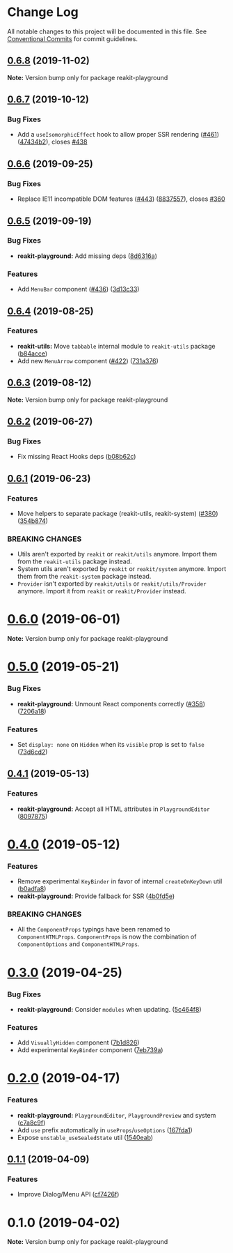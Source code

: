 # Change Log

All notable changes to this project will be documented in this file.
See [Conventional Commits](https://conventionalcommits.org) for commit guidelines.

## [0.6.8](https://github.com/reakit/reakit/tree/master/packages/reakit-playground/compare/reakit-playground@0.6.7...reakit-playground@0.6.8) (2019-11-02)

**Note:** Version bump only for package reakit-playground





## [0.6.7](https://github.com/reakit/reakit/tree/master/packages/reakit-playground/compare/reakit-playground@0.6.6...reakit-playground@0.6.7) (2019-10-12)


### Bug Fixes

* Add a `useIsomorphicEffect` hook to allow proper SSR rendering ([#461](https://github.com/reakit/reakit/tree/master/packages/reakit-playground/issues/461)) ([47434b2](https://github.com/reakit/reakit/tree/master/packages/reakit-playground/commit/47434b2)), closes [#438](https://github.com/reakit/reakit/tree/master/packages/reakit-playground/issues/438)





## [0.6.6](https://github.com/reakit/reakit/tree/master/packages/reakit-playground/compare/reakit-playground@0.6.5...reakit-playground@0.6.6) (2019-09-25)


### Bug Fixes

* Replace IE11 incompatible DOM features ([#443](https://github.com/reakit/reakit/tree/master/packages/reakit-playground/issues/443)) ([8837557](https://github.com/reakit/reakit/tree/master/packages/reakit-playground/commit/8837557)), closes [#360](https://github.com/reakit/reakit/tree/master/packages/reakit-playground/issues/360)





## [0.6.5](https://github.com/reakit/reakit/tree/master/packages/reakit-playground/compare/reakit-playground@0.6.4...reakit-playground@0.6.5) (2019-09-19)


### Bug Fixes

* **reakit-playground:** Add missing deps ([8d6316a](https://github.com/reakit/reakit/tree/master/packages/reakit-playground/commit/8d6316a))


### Features

* Add `MenuBar` component ([#436](https://github.com/reakit/reakit/tree/master/packages/reakit-playground/issues/436)) ([3d13c33](https://github.com/reakit/reakit/tree/master/packages/reakit-playground/commit/3d13c33))





## [0.6.4](https://github.com/reakit/reakit/tree/master/packages/reakit-playground/compare/reakit-playground@0.6.3...reakit-playground@0.6.4) (2019-08-25)


### Features

* **reakit-utils:** Move `tabbable` internal module to `reakit-utils` package ([b84acce](https://github.com/reakit/reakit/tree/master/packages/reakit-playground/commit/b84acce))
* Add new `MenuArrow` component ([#422](https://github.com/reakit/reakit/tree/master/packages/reakit-playground/issues/422)) ([731a376](https://github.com/reakit/reakit/tree/master/packages/reakit-playground/commit/731a376))





## [0.6.3](https://github.com/reakit/reakit/tree/master/packages/reakit-playground/compare/reakit-playground@0.6.2...reakit-playground@0.6.3) (2019-08-12)

**Note:** Version bump only for package reakit-playground





## [0.6.2](https://github.com/reakit/reakit/tree/master/packages/reakit-playground/compare/reakit-playground@0.6.1...reakit-playground@0.6.2) (2019-06-27)


### Bug Fixes

* Fix missing React Hooks deps ([b08b62c](https://github.com/reakit/reakit/tree/master/packages/reakit-playground/commit/b08b62c))





## [0.6.1](https://github.com/reakit/reakit/tree/master/packages/reakit-playground/compare/reakit-playground@0.6.0...reakit-playground@0.6.1) (2019-06-23)


### Features

* Move helpers to separate package (reakit-utils, reakit-system) ([#380](https://github.com/reakit/reakit/tree/master/packages/reakit-playground/issues/380)) ([354b874](https://github.com/reakit/reakit/tree/master/packages/reakit-playground/commit/354b874))


### BREAKING CHANGES

* Utils aren't exported by `reakit` or `reakit/utils` anymore. Import them from the `reakit-utils` package instead.
* System utils aren't exported by `reakit` or `reakit/system` anymore. Import them from the `reakit-system` package instead.
* `Provider` isn't exported by `reakit/utils` or `reakit/utils/Provider` anymore. Import it from `reakit` or `reakit/Provider` instead.





# [0.6.0](https://github.com/reakit/reakit/tree/master/packages/reakit-playground/compare/reakit-playground@0.5.0...reakit-playground@0.6.0) (2019-06-01)

**Note:** Version bump only for package reakit-playground





# [0.5.0](https://github.com/reakit/reakit/tree/master/packages/reakit-playground/compare/reakit-playground@0.4.1...reakit-playground@0.5.0) (2019-05-21)


### Bug Fixes

* **reakit-playground:** Unmount React components correctly ([#358](https://github.com/reakit/reakit/tree/master/packages/reakit-playground/issues/358)) ([7206a18](https://github.com/reakit/reakit/tree/master/packages/reakit-playground/commit/7206a18))


### Features

* Set `display: none` on `Hidden` when its `visible` prop is set to `false` ([73d6cd2](https://github.com/reakit/reakit/tree/master/packages/reakit-playground/commit/73d6cd2))





## [0.4.1](https://github.com/reakit/reakit/tree/master/packages/reakit-playground/compare/reakit-playground@0.4.0...reakit-playground@0.4.1) (2019-05-13)


### Features

* **reakit-playground:** Accept all HTML attributes in `PlaygroundEditor` ([8097875](https://github.com/reakit/reakit/tree/master/packages/reakit-playground/commit/8097875))





# [0.4.0](https://github.com/reakit/reakit/tree/master/packages/reakit-playground/compare/reakit-playground@0.3.0...reakit-playground@0.4.0) (2019-05-12)


### Features

* Remove experimental `KeyBinder` in favor of internal `createOnKeyDown` util ([b0adfa8](https://github.com/reakit/reakit/tree/master/packages/reakit-playground/commit/b0adfa8))
* **reakit-playground:** Provide fallback for SSR ([4b0fd5e](https://github.com/reakit/reakit/tree/master/packages/reakit-playground/commit/4b0fd5e))


### BREAKING CHANGES

* All the `ComponentProps` typings have been renamed to `ComponentHTMLProps`. `ComponentProps` is now the combination of `ComponentOptions` and `ComponentHTMLProps`.





# [0.3.0](https://github.com/reakit/reakit/tree/master/packages/reakit-playground/compare/reakit-playground@0.2.0...reakit-playground@0.3.0) (2019-04-25)


### Bug Fixes

* **reakit-playground:** Consider `modules` when updating. ([5c464f8](https://github.com/reakit/reakit/tree/master/packages/reakit-playground/commit/5c464f8))


### Features

* Add `VisuallyHidden` component ([7b1d826](https://github.com/reakit/reakit/tree/master/packages/reakit-playground/commit/7b1d826))
* Add experimental `KeyBinder` component ([7eb739a](https://github.com/reakit/reakit/tree/master/packages/reakit-playground/commit/7eb739a))





# [0.2.0](https://github.com/reakit/reakit/tree/master/packages/reakit-playground/compare/reakit-playground@0.1.1...reakit-playground@0.2.0) (2019-04-17)


### Features

* **reakit-playground:** `PlaygroundEditor`, `PlaygroundPreview` and system ([c7a8c9f](https://github.com/reakit/reakit/tree/master/packages/reakit-playground/commit/c7a8c9f))
* Add `use` prefix automatically in `useProps`/`useOptions` ([167fda1](https://github.com/reakit/reakit/tree/master/packages/reakit-playground/commit/167fda1))
* Expose `unstable_useSealedState` util ([1540eab](https://github.com/reakit/reakit/tree/master/packages/reakit-playground/commit/1540eab))





## [0.1.1](https://github.com/reakit/reakit/tree/master/packages/reakit-playground/compare/reakit-playground@0.1.0...reakit-playground@0.1.1) (2019-04-09)


### Features

* Improve Dialog/Menu API ([cf7426f](https://github.com/reakit/reakit/tree/master/packages/reakit-playground/commit/cf7426f))





# 0.1.0 (2019-04-02)

**Note:** Version bump only for package reakit-playground
